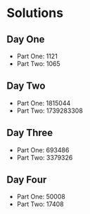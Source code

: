 # Solutions
## Day One
- Part One: 1121
- Part Two: 1065

## Day Two
- Part One: 1815044
- Part Two: 1739283308

## Day Three
- Part One: 693486
- Part Two: 3379326

## Day Four
- Part One: 50008
- Part Two: 17408
